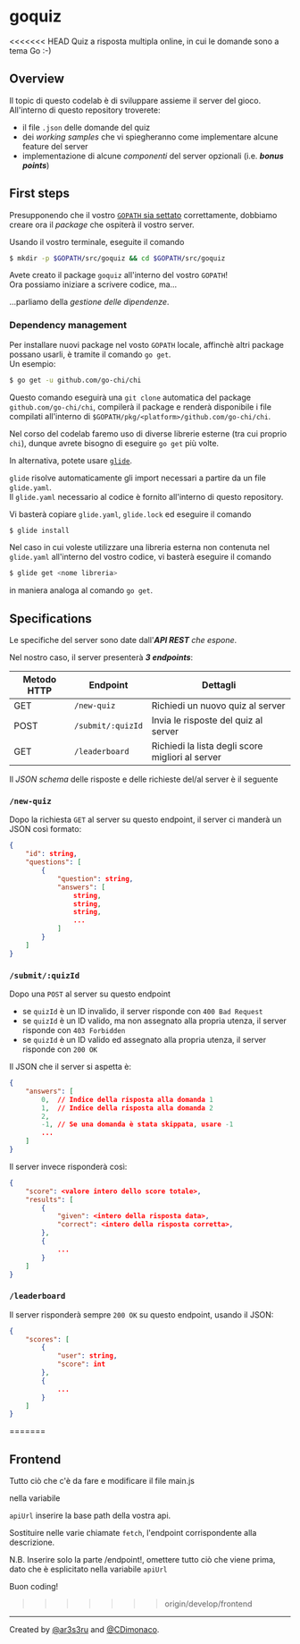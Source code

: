 # goquiz

<<<<<<< HEAD
Quiz a risposta multipla online, in cui le domande sono a tema Go :-)

## Overview

Il topic di questo codelab è di sviluppare assieme il server del gioco.  
All'interno di questo repository troverete:
- il file `.json` delle domande del quiz
- dei *working samples* che vi spiegheranno come implementare alcune feature del server
- implementazione di alcune *componenti* del server opzionali (i.e. *__bonus points__*)

## First steps

Presupponendo che il vostro [`GOPATH` sia settato](https://golang.org/doc/code.html#GOPATH) correttamente, dobbiamo creare ora il *package* che ospiterà il vostro server.

Usando il vostro terminale, eseguite il comando  
```bash
$ mkdir -p $GOPATH/src/goquiz && cd $GOPATH/src/goquiz
```

Avete creato il package `goquiz` all'interno del vostro `GOPATH`!  
Ora possiamo iniziare a scrivere codice, ma...

...parliamo della *gestione delle dipendenze*.

### Dependency management

Per installare nuovi package nel vosto `GOPATH` locale, affinchè altri package possano usarli, è tramite il comando `go get`.  
Un esempio:  
```bash
$ go get -u github.com/go-chi/chi
```

Questo comando eseguirà una `git clone` automatica del package `github.com/go-chi/chi`, compilerà il package e renderà disponibile
i file compilati all'interno di `$GOPATH/pkg/<platform>/github.com/go-chi/chi`.

Nel corso del codelab faremo uso di diverse librerie esterne (tra cui proprio `chi`), dunque avrete bisogno di eseguire
`go get` più volte.

In alternativa, potete usare [`glide`](https://github.com/Masterminds/glide).

`glide` risolve automaticamente gli import necessari a partire da un file `glide.yaml`.  
Il `glide.yaml` necessario al codice è fornito all'interno di questo repository.

Vi basterà copiare `glide.yaml`, `glide.lock` ed eseguire il comando  
```bash
$ glide install
```

Nel caso in cui voleste utilizzare una libreria esterna non contenuta nel `glide.yaml` all'interno del vostro codice,
vi basterà eseguire il comando  
```bash
$ glide get <nome libreria>
```
in maniera analoga al comando `go get`.

## Specifications

Le specifiche del server sono date dall'*__API REST__ che espone*.  

Nel nostro caso, il server presenterà *__3 endpoints__*:

| **Metodo HTTP** | **Endpoint**      | **Dettagli**                                     |
|-----------------|-------------------|--------------------------------------------------|
| GET             | `/new-quiz`       | Richiedi un nuovo quiz al server                 |
| POST            | `/submit/:quizId` | Invia le risposte del quiz al server             |
| GET             | `/leaderboard`    | Richiedi la lista degli score migliori al server |

Il *JSON schema* delle risposte e delle richieste del/al server è il seguente

### `/new-quiz`

Dopo la richiesta `GET` al server su questo endpoint, il server ci manderà un JSON così formato:  
```json
{
    "id": string,
    "questions": [
        {
            "question": string,
            "answers": [
                string,
                string,
                string,
                ...
            ]
        }
    ]
}
```

### `/submit/:quizId`

Dopo una `POST` al server su questo endpoint
- se `quizId` è un ID invalido, il server risponde con `400 Bad Request`
- se `quizId` è un ID valido, ma non assegnato alla propria utenza, il server risponde con `403 Forbidden`
- se `quizId` è un ID valido ed assegnato alla propria utenza, il server risponde con `200 OK`

Il JSON che il server si aspetta è:  
```json
{
    "answers": [
        0,  // Indice della risposta alla domanda 1
        1,  // Indice della risposta alla domanda 2
        2,
        -1, // Se una domanda è stata skippata, usare -1
        ...
    ]
}
```

Il server invece risponderà così:  
```json
{
    "score": <valore intero dello score totale>,
    "results": [
        {
            "given": <intero della risposta data>,
            "correct": <intero della risposta corretta>,
        },
        {
            ...
        }
    ]
}
```

### `/leaderboard`

Il server risponderà sempre `200 OK` su questo endpoint, usando il JSON:  
```json
{
    "scores": [
        {
            "user": string,
            "score": int
        },
        {
            ...
        }
    ]
}
```

=======

## Frontend

Tutto ciò che c'è da fare e modificare il file main.js

nella variabile

`apiUrl` inserire la base path della vostra api.

Sostituire nelle varie chiamate `fetch`, l'endpoint corrispondente alla descrizione.

N.B. Inserire solo la parte /endpoint!, omettere tutto ciò che viene prima, dato che è esplicitato nella variabile `apiUrl`

Buon coding!
>>>>>>> origin/develop/frontend
---

Created by [@ar3s3ru](https://github.com/ar3s3ru) and [@CDimonaco](https://github.com/CDimonaco).